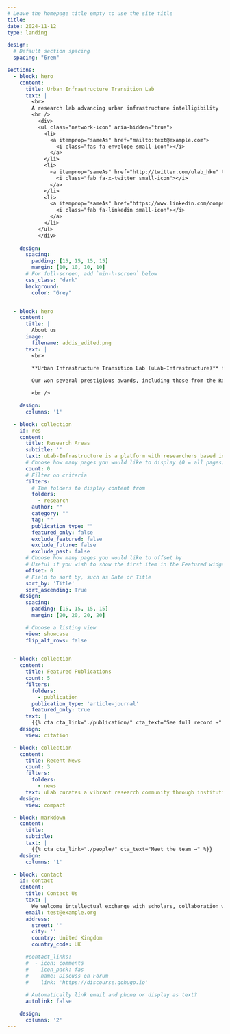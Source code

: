 ```yaml
---
# Leave the homepage title empty to use the site title
title: 
date: 2024-11-12
type: landing

design:
  # Default section spacing
  spacing: "6rem"

sections:
  - block: hero
    content:
      title: Urban Infrastructure Transition Lab
      text: | 
        <br>
        A research lab advancing urban infrastructure intelligibility
        <br />
          <div>
          <ul class="network-icon" aria-hidden="true">
            <li>
              <a itemprop="sameAs" href="mailto:text@example.com">
                <i class="fas fa-envelope small-icon"></i>
              </a>
            </li>
            <li>
              <a itemprop="sameAs" href="http://twitter.com/ulab_hku" target="_blank" rel="noopener">
                <i class="fab fa-x-twitter small-icon"></i>
              </a>
            </li>
            <li>
              <a itemprop="sameAs" href="https://www.linkedin.com/company/example/" target="_blank" rel="noopener">
                <i class="fab fa-linkedin small-icon"></i>
              </a>
            </li>   
          </ul>
          </div>
      
    design:
      spacing:
        padding: [15, 15, 15, 15]
        margin: [10, 10, 10, 10]
      # For full-screen, add `min-h-screen` below
      css_class: "dark"
      background:
        color: "Grey"


  - block: hero
    content:
      title: |
        About us
      image:
        filename: addis_edited.png
      text: |
        <br>
      
        **Urban Infrastructure Transition Lab (uLab-Infrastructure)** focuses on understanding infrastructure financing and assessing its impact. The social, economic and health impacts of large-scale infrastructure interventions, such as new metro, urban renewal, large-block gated communities, and global street experiments, are profound. We specialise in using natural experiments to infer the causality of such impacts. We are interested in the institution and governance of the infrastructure financing, using experimental economics approaches to formulate the decision-making processes in local governments.

        Our won several prestigious awards, including those from the Royal Town Planning Institute (UK), Lincoln Institute of Land Policy (USA), Hong Kong Institute of Surveyors, and International Association for China Planning. We have published articles in highly reputable journals and public policy reports. Our research and practice are funded by national and international competitive research grants and industry funds (over 1 million GBP).

        <br />

    design:
      columns: '1'  

  - block: collection
    id: res
    content:
      title: Research Areas
      subtitle: ''
      text: uLab-Infrastructure is a platform with researchers based in the UK, Hong Kong and China focusing on urban infrastructure research and practices.
      # Choose how many pages you would like to display (0 = all pages)
      count: 0
      # Filter on criteria
      filters:
        # The folders to display content from
        folders:
          - research
        author: ""
        category: ""
        tag: ""
        publication_type: ""
        featured_only: false
        exclude_featured: false
        exclude_future: false
        exclude_past: false
      # Choose how many pages you would like to offset by
      # Useful if you wish to show the first item in the Featured widget
      offset: 0
      # Field to sort by, such as Date or Title
      sort_by: 'Title'
      sort_ascending: True
    design:
      spacing:
        padding: [15, 15, 15, 15]
        margin: [20, 20, 20, 20]

      # Choose a listing view
      view: showcase
      flip_alt_rows: false

  
  - block: collection
    content:
      title: Featured Publications
      count: 5
      filters:
        folders:
          - publication
        publication_type: 'article-journal'
        featured_only: true
      text: |
        {{% cta cta_link="./publication/" cta_text="See full record →" %}}  
    design:
      view: citation

  - block: collection
    content:
      title: Recent News
      count: 3
      filters:
        folders:
          - news
      text: uLab curates a vibrant research community through institutional connections.
    design:
      view: compact

  - block: markdown
    content:
      title:
      subtitle:
      text: |
        {{% cta cta_link="./people/" cta_text="Meet the team →" %}}
    design:
      columns: '1'

  - block: contact
    id: contact
    content:
      title: Contact Us
      text: |
        We welcome intellectual exchange with scholars, collaboration with practitioners, industry leaders, and training for students and early career researchers (predocs and PhD students).
      email: test@example.org
      address: 
        street: ''
        city: ''
        country: United Kingdom
        country_code: UK

      #contact_links:
      #  - icon: comments
      #    icon_pack: fas
      #    name: Discuss on Forum
      #    link: 'https://discourse.gohugo.io'
    
      # Automatically link email and phone or display as text?
      autolink: false

    design:
      columns: '2'
---
```

